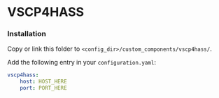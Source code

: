 # VSCP4HASS

### Installation

Copy or link this folder to `<config_dir>/custom_components/vscp4hass/`.

Add the following entry in your `configuration.yaml`:

```yaml
vscp4hass:
    host: HOST_HERE
    port: PORT_HERE
```
